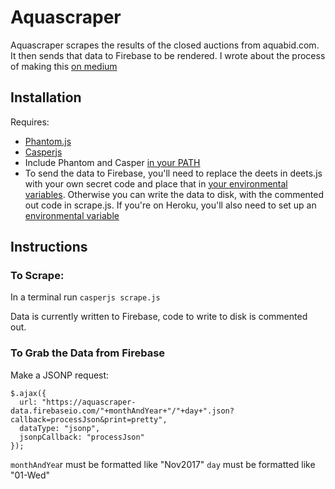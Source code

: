 # Aquascraper

Aquascraper scrapes the results of the closed auctions from aquabid.com. It then sends that data to Firebase to be rendered. I wrote about the process of making this [on medium](https://medium.com/@Tnodes/all-i-wanted-to-do-is-scrape-in-javascript-c329c8e757e3)

## Installation
Requires:
* [Phantom.js](http://phantomjs.org/)
* [Casperjs](http://casperjs.org/)
* Include Phantom and Casper [in your PATH](https://stackoverflow.com/questions/14894311/installing-casperjs-on-windows-how-to-do-it-correctly)
* To send the data to Firebase, you'll need to replace the deets in deets.js with your own secret code and place that in [your environmental variables](https://kb.wisc.edu/cae/page.php?id=24500). Otherwise you can write the data to disk, with the commented out code in scrape.js. If you're on Heroku, you'll also need to set up an [environmental variable](https://devcenter.heroku.com/articles/config-vars)


## Instructions
### To Scrape:
In a terminal run
`casperjs scrape.js`

Data is currently written to Firebase, code to write to disk is commented out.

### To Grab the Data from Firebase
Make a JSONP request:

```
$.ajax({
  url: "https://aquascraper-data.firebaseio.com/"+monthAndYear+"/"+day+".json?callback=processJson&print=pretty",
  dataType: "jsonp",
  jsonpCallback: "processJson"
});
```
`monthAndYea`r must be formatted like "Nov2017" 
`day` must be formatted like "01-Wed"
